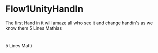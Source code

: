# Flow1UnityHandIn
The first Hand in it will amaze all who see it and change handin's as we know them
5 Lines Mathias
#
5 Lines Matti
#
